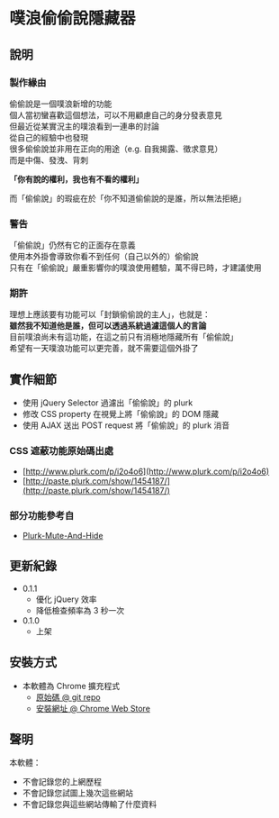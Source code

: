 # 噗浪偷偷說隱藏器

## 說明

### 製作緣由
  
偷偷說是一個噗浪新增的功能  
個人當初蠻喜歡這個想法，可以不用顧慮自己的身分發表意見  
但最近從某實況主的噗浪看到一連串的討論  
從自己的經驗中也發現  
很多偷偷說並非用在正向的用途（e.g. 自我揭露、徵求意見）  
而是中傷、發洩、背刺  
  
**「你有說的權利，我也有不看的權利」**  
  
而「偷偷說」的瑕疵在於「你不知道偷偷說的是誰，所以無法拒絕」  
  
### 警告

「偷偷說」仍然有它的正面存在意義  
使用本外掛會導致你看不到任何（自己以外的）偷偷說  
只有在「偷偷說」嚴重影響你的噗浪使用體驗，萬不得已時，才建議使用  

### 期許

理想上應該要有功能可以「封鎖偷偷說的主人」，也就是：  
**雖然我不知道他是誰，但可以透過系統過濾這個人的言論**  
目前噗浪尚未有這功能，在這之前只有消極地隱藏所有「偷偷說」  
希望有一天噗浪功能可以更完善，就不需要這個外掛了  
  
## 實作細節

* 使用 jQuery Selector 過濾出「偷偷說」的 plurk
* 修改 CSS property 在視覺上將「偷偷說」的 DOM 隱藏
* 使用 AJAX 送出 POST request 將「偷偷說」的 plurk 消音

### CSS 遮蔽功能原始碼出處

* [http://www.plurk.com/p/i2o4o6](http://www.plurk.com/p/i2o4o6)
* [http://paste.plurk.com/show/1454187/](http://paste.plurk.com/show/1454187/)

### 部分功能參考自
* [Plurk-Mute-And-Hide](https://chrome.google.com/webstore/detail/plurk-mute-and-hide/lnmgaimimdcehmcgnkplanipbglnngce)

## 更新紀錄

* 0.1.1
  - 優化 jQuery 效率
  - 降低檢查頻率為 3 秒一次
* 0.1.0
  - 上架

## 安裝方式

* 本軟體為 Chrome 擴充程式
  - [原始碼 @ git repo](https://github.com/leafwind/plurkWhisperHider.git)
  - [安裝網址 @ Chrome Web Store](https://chrome.google.com/webstore/detail/%E5%99%97%E6%B5%AA%E5%81%B7%E5%81%B7%E8%AA%AA%E9%9A%B1%E8%97%8F%E5%99%A8/cfjgcnldjjjoejmoigomdobggjnphclh)

## 聲明

本軟體：

* 不會記錄您的上網歷程
* 不會記錄您試圖上幾次這些網站
* 不會記錄您與這些網站傳輸了什麼資料
